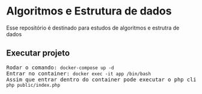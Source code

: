 # Algoritmos e Estrutura de dados
Esse repositório é destinado para estudos de algoritmos e estrutra de dados
## Executar projeto

<pre>Rodar o comando: <code>docker-compose up -d</code>
Entrar no container: <code>docker exec -it app /bin/bash</code>
Assim que entrar dentro do container pode executar o php cli:
<code>php public/index.php</code></pre>

